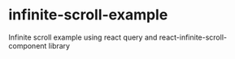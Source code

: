 # infinite-scroll-example
Infinite scroll example using react query and react-infinite-scroll-component library
